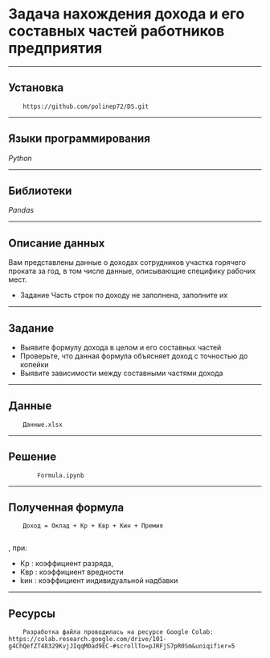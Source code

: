 # Задача нахождения дохода и его составных частей работников предприятия
____
## Установка
```
    https://github.com/polinep72/DS.git
```
____
## Языки программирования
*Python*
____
## Библиотеки
*Pandas*
____
## Описание данных
  Вам представлены данные о доходах сотрудников участка горячего проката за год, в том числе данные, описывающие специфику рабочих мест.
- Задание Часть строк по доходу не заполнена, заполните их

____
## Задание 
-  Выявите формулу дохода в целом и его составных частей
-  Проверьте, что данная формула объясняет доход с точностью до копейки
- Выявите зависимости между составными частями дохода
____
## Данные 
```
    Данные.xlsx
```
____
## Решение 
```
        Formula.ipynb
```
____
## Полученная формула 
```
    Доход = Оклад + Кр + Квр + Кин + Премия
    
```
, при:
-	Кр : коэффициент разряда, 
-	Квр : коэффициент вредности
-	kин : коэффициент индивидуальной надбавки

____
## Ресурсы
```
    Разработка файла проводилась на ресурсе Google Colab: https://colab.research.google.com/drive/101-g4ChQefZT48329KvjJIqqM0ad9EC-#scrollTo=pJRFjS7pR0Sm&uniqifier=5
```
